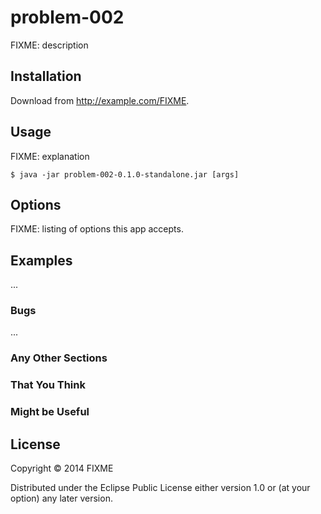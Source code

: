 # problem-002

FIXME: description

## Installation

Download from http://example.com/FIXME.

## Usage

FIXME: explanation

    $ java -jar problem-002-0.1.0-standalone.jar [args]

## Options

FIXME: listing of options this app accepts.

## Examples

...

### Bugs

...

### Any Other Sections
### That You Think
### Might be Useful

## License

Copyright © 2014 FIXME

Distributed under the Eclipse Public License either version 1.0 or (at
your option) any later version.
